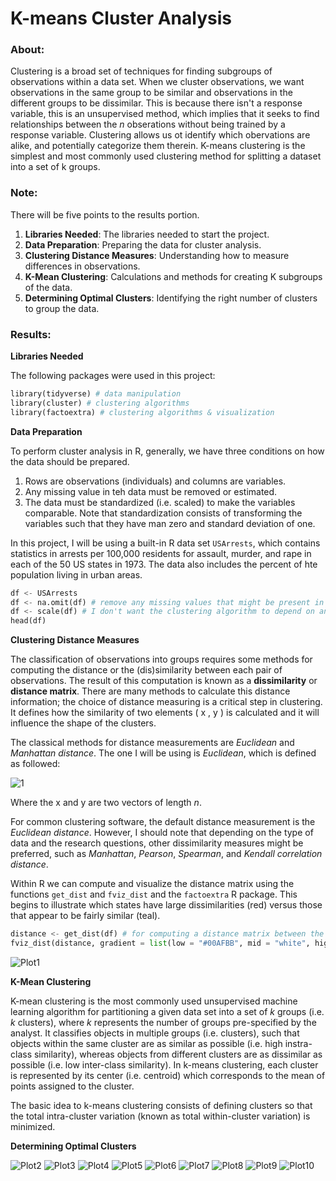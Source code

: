 # K-means Cluster Analysis

### About:
Clustering is a broad set of techniques for finding subgroups of observations within a data set. When we cluster observations, we want observations in the same group to be similar and observations in the different groups to be dissimilar. This is because there isn't a response variable, this is an unsupervised method, which implies that it seeks to find relationships between the *n* obserations without being trained by a response variable. Clustering allows us ot identify which obervations are alike, and potentially categorize them therein. K-means clustering is the simplest and most commonly used clustering method for splitting a dataset into a set of k groups. 

### Note: 
There will be five points to the results portion. 
1. **Libraries Needed**: The libraries needed to start the project. 
2. **Data Preparation**: Preparing the data for cluster analysis.
3. **Clustering Distance Measures**: Understanding how to measure differences in observations.
4. **K-Mean Clustering**: Calculations and methods for creating K subgroups of the data. 
5. **Determining Optimal Clusters**: Identifying the right number of clusters to group the data.

### Results:

**Libraries Needed**

The following packages were used in this project:
```python
library(tidyverse) # data manipulation
library(cluster) # clustering algorithms
library(factoextra) # clustering algorithms & visualization
```

**Data Preparation**

To perform cluster analysis in R, generally, we have three conditions on how the data should be prepared.
1. Rows are observations (individuals) and columns are variables.
2. Any missing value in teh data must be removed or estimated.
3. The data must be standardized (i.e. scaled) to make the variables comparable. Note that standardization consists of transforming the variables such that they have man zero and standard deviation of one.

In this project, I will be using a built-in R data set `USArrests`, which contains statistics in arrests per 100,000 residents for assault, murder, and rape in each of the 50 US states in 1973. The data also includes the percent of hte population living in urban areas. 


```python
df <- USArrests 
df <- na.omit(df) # remove any missing values that might be present in the data.
df <- scale(df) # I don't want the clustering algorithm to depend on an arbitrary variable unit, therefore I started by scaling/standardizing the data using the R function scale.
head(df)
```

**Clustering Distance Measures**

The classification of observations into groups requires some methods for computing the distance or the (dis)similarity between each pair of observations. The result of this computation is known as a **dissimilarity** or **distance matrix**. There are many methods to calculate this distance information; the choice of distance measuring is a critical step in clustering. It defines how the similarity of two elements ( x , y ) is calculated and it will influence the shape of the clusters.

The classical methods for distance measurements are *Euclidean* and *Manhattan distance*. The one I will be using is *Euclidean*, which is defined as followed:

![1](https://user-images.githubusercontent.com/89553126/145494761-0ccf7f64-94a3-414c-8d1a-dcbd22af8dea.png)

Where the x and y are two vectors of length *n*.

For common clustering software, the default distance measurement is the *Euclidean distance*. However, I should note that depending on the type of data and the research questions, other dissimilarity measures might be preferred, such as *Manhattan*, *Pearson*, *Spearman*, and *Kendall correlation distance*.

Within R we can compute and visualize the distance matrix using the functions `get_dist` and `fviz_dist` and the `factoextra` R package. This begins to illustrate which states have large dissimilarities (red) versus those that appear to be fairly similar (teal).

```python
distance <- get_dist(df) # for computing a distance matrix between the rows of a data matrix.
fviz_dist(distance, gradient = list(low = "#00AFBB", mid = "white", high = "#FC4E07")) # for visualizing the distance matrix
```
![Plot1](https://user-images.githubusercontent.com/89553126/143398927-e2cc283d-bb3f-45ca-bed2-72d8b8a516d0.png)

**K-Mean Clustering**

K-mean clustering is the most commonly used unsupervised machine learning algorithm for partitioning a given data set into a set of *k* groups (i.e. *k* clusters), where *k* represents the number of groups pre-specified by the analyst. It classifies objects in multiple groups (i.e. clusters), such that objects within the same cluster are as similar as possible (i.e. high instra-class similarity), whereas objects from different clusters are as dissimilar as possible (i.e. low inter-class similarity). In k-means clustering, each cluster is represented by its center (i.e. centroid) which corresponds to the mean of points assigned to the cluster.

The basic idea to k-means clustering consists of defining clusters so that the total intra-cluster variation (known as total within-cluster variation) is minimized.

**Determining Optimal Clusters**

![Plot2](https://user-images.githubusercontent.com/89553126/143398929-d3cbc6d4-952a-49b6-a1b1-6747cf48a4f5.png)
![Plot3](https://user-images.githubusercontent.com/89553126/143398931-10e82959-29f8-425d-99ae-49bc503ba805.png)
![Plot4](https://user-images.githubusercontent.com/89553126/143398932-e4448312-4d4d-4f08-8b90-3f310eaf276e.png)
![Plot5](https://user-images.githubusercontent.com/89553126/143398933-c641214b-e0a2-4c0e-a1b0-6e5525839140.png)
![Plot6](https://user-images.githubusercontent.com/89553126/143398935-38a8ab4d-becd-4c3d-8a9d-11ad936874c6.png)
![Plot7](https://user-images.githubusercontent.com/89553126/143398937-6b4057df-1751-42e6-b66e-9fc519c73285.png)
![Plot8](https://user-images.githubusercontent.com/89553126/143398946-80d360ba-60ae-4ab6-ac46-2cfcbf6c0721.png)
![Plot9](https://user-images.githubusercontent.com/89553126/143398948-e71ceb58-3dff-4838-9446-f8b07ebae6e5.png)
![Plot10](https://user-images.githubusercontent.com/89553126/143398951-fdf8eff1-fe31-4258-b79e-38dc2e2ce32b.png)
